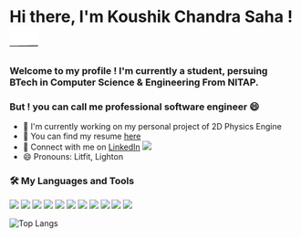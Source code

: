 # Hi there, I'm Koushik Chandra Saha ! <img src="https://github.com/GraceWXT/GraceWXT/blob/main/doc/paw-waving-cropped.webp" width="50px">



### Welcome to my profile ! I'm currently a student, persuing BTech in Computer Science & Engineering From NITAP.
### But ! you can call me professional software engineer 😄


- 🔭 I'm currently working on my personal project of 2D Physics Engine
- 🧐 You can find my resume [here](https://github.com/litonbarman/LitonBarman.github.io/blob/main/LitonBarman_Resume.pdf)
- 🔗 Connect with me on [LinkedIn](https://www.linkedin.com/in/koushikchandrasaha/) <img src="https://camo.githubusercontent.com/603c4b5be183feb62c872b2507be983d63148742c5746554777656b5d8d4df4e/68747470733a2f2f63646e2e6a7364656c6976722e6e65742f67682f64657669636f6e732f64657669636f6e2f69636f6e732f6c696e6b6564696e2f6c696e6b6564696e2d6f726967696e616c2e737667" width="30px">
- 😄 Pronouns: Litfit, Lighton



### 🛠 My Languages and Tools

![](https://img.shields.io/badge/OS-Linux-informational?style=flatcolor=2bbc8a)
![](https://img.shields.io/badge/OS-Windows-informational?style=flatcolor=2bbc8a)
![](https://img.shields.io/badge/Language-C-informational?style=flatcolor=2bbc8a)
![](https://img.shields.io/badge/Language-C++-informational?style=flatcolor=2bbc8a)
![](https://img.shields.io/badge/Language-PHP-informational?style=flatcolor=2bbc8a)
![](https://img.shields.io/badge/Language-JavaScript-informational?style=flatcolor=2bbc8a)
![](https://img.shields.io/badge/Language-NasmAssembly-informational?style=flatcolor=2bbc8a)
![](https://img.shields.io/badge/Tool-Make-informational?style=flatcolor=2bbc8a)
![](https://img.shields.io/badge/Tool-Git-informational?style=flatcolor=2bbc8a)
![](https://img.shields.io/badge/Compiler-Gcc-informational?style=flatcolor=2bbc8a)
![](https://img.shields.io/badge/Compiler-G++-informational?style=flatcolor=2bbc8a)




![Top Langs](https://github-readme-stats.vercel.app/api/top-langs/?username=litonbarman&hide=html,css,slash,shell&langs_count=8&hide_border=true&theme=tokyonight&count_private=true)

